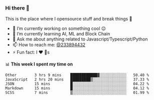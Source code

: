 ### Hi there 👋

<!--
**a233894432/a233894432** is a ✨ _special_ ✨ repository because its `README.md` (this file) appears on your GitHub profile.

Here are some ideas to get you started:

- 🔭 I’m currently working on ...
- 🌱 I’m currently learning ...
- 👯 I’m looking to collaborate on ...
- 🤔 I’m looking for help with ...
- 💬 Ask me about ...
- 📫 How to reach me: ...
- 😄 Pronouns: ...
- ⚡ Fun fact: ...
-->
 
 
This is the place where I opensource stuff and break things :rofl:

- 🔭 I’m currently working on something cool :wink:
- 🌱 I’m currently learning AI, ML and Block Chain
- 💬 Ask me about anything related to Javascript/Typescript/Python
- 📫 How to reach me: [@233894432](https://twitter.com/233894432)
- ⚡ Fun fact: I :heart: :dog:s

📊 **This week I spent my time on**
<!--START_SECTION:waka-->
```text
Other        3 hrs 9 mins    ████████████▓░░░░░░░░░░░░   50.40 % 
JavaScript   2 hrs 20 mins   █████████▒░░░░░░░░░░░░░░░   37.33 % 
JSON         15 mins         █░░░░░░░░░░░░░░░░░░░░░░░░   04.22 % 
Markdown     15 mins         █░░░░░░░░░░░░░░░░░░░░░░░░   04.12 % 
SCSS         7 mins          ▒░░░░░░░░░░░░░░░░░░░░░░░░   01.99 % 
```
<!--END_SECTION:waka-->
